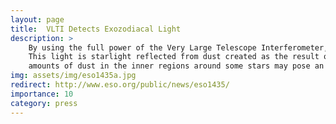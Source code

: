 ```yaml
---
layout: page
title:  VLTI Detects Exozodiacal Light
description: >
    By using the full power of the Very Large Telescope Interferometer, we have discovered exozodiacal light close to the habitable zones around nine nearby stars. 
	This light is starlight reflected from dust created as the result of collisions between asteroids, and the evaporation of comets. The presence of such large
	amounts of dust in the inner regions around some stars may pose an obstacle to the direct imaging of Earth-like planets in the future.
img: assets/img/eso1435a.jpg
redirect: http://www.eso.org/public/news/eso1435/
importance: 10
category: press
---
```

